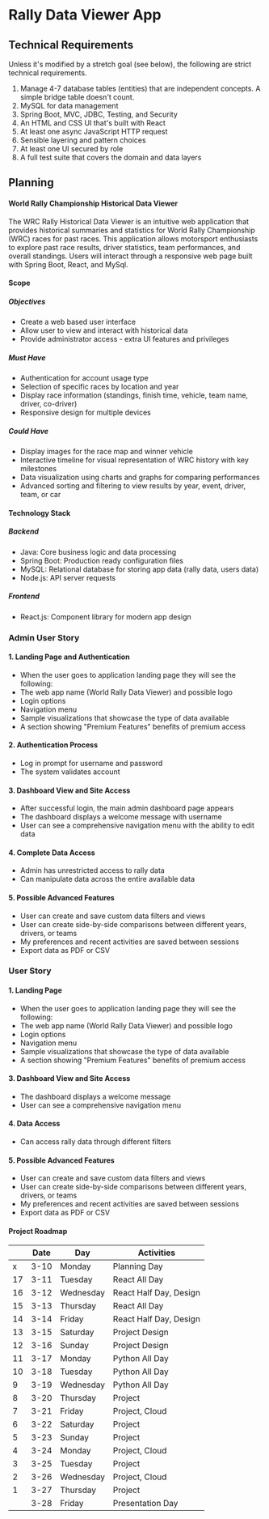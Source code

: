 # Rally Data Viewer App

## Technical Requirements
Unless it's modified by a stretch goal (see below), the following are strict technical
requirements.
1. Manage 4-7 database tables (entities) that are independent concepts. A simple
   bridge table doesn't count.
2. MySQL for data management
3. Spring Boot, MVC, JDBC, Testing, and Security
4. An HTML and CSS UI that's built with React
5. At least one async JavaScript HTTP request
6. Sensible layering and pattern choices
7. At least one UI secured by role
8. A full test suite that covers the domain and data layers


## Planning 

#### World Rally Championship Historical Data Viewer

The WRC Rally Historical Data Viewer is an intuitive web application that provides historical summaries and statistics for World Rally Championship (WRC) races for past races.
This application allows motorsport enthusiasts to explore past race results, driver statistics, team performances, and overall standings. Users will interact through a responsive web page built with Spring Boot, React, and MySql.

#### Scope 

##### Objectives
- Create a web based user interface
- Allow user to view and interact with historical data
- Provide administrator access - extra UI features and privileges

##### Must Have
- Authentication for account usage type
- Selection of specific races by location and year
- Display race information (standings, finish time, vehicle, team name, driver, co-driver)
- Responsive design for multiple devices

##### Could Have
- Display images for the race map and winner vehicle
- Interactive timeline for visual representation of WRC history with key milestones
- Data visualization using charts and graphs for comparing performances
- Advanced sorting and filtering to view results by year, event, driver, team, or car

#### Technology Stack
##### Backend

- Java: Core business logic and data processing
- Spring Boot: Production ready configuration files
- MySQL: Relational database for storing app data (rally data, users data)
- Node.js: API server requests

##### Frontend
- React.js: Component library for modern app design

### Admin User Story

#### 1. Landing Page and Authentication
- When the user goes to application landing page they will see the following:
- The web app name (World Rally Data Viewer) and possible logo
- Login options
- Navigation menu
- Sample visualizations that showcase the type of data available
- A section showing "Premium Features" benefits of premium access

#### 2. Authentication Process
- Log in prompt for username and password
- The system validates account

#### 3. Dashboard View and Site Access
- After successful login, the main admin dashboard page appears
- The dashboard displays a welcome message with username
- User can see a comprehensive navigation menu with the ability to edit data

#### 4. Complete Data Access
- Admin has unrestricted access to rally data
- Can manipulate data across the entire available data

#### 5. Possible Advanced Features
- User can create and save custom data filters and views
- User can create side-by-side comparisons between different years, drivers, or teams
- My preferences and recent activities are saved between sessions
- Export data as PDF or CSV

### User Story

#### 1. Landing Page
- When the user goes to application landing page they will see the following:
- The web app name (World Rally Data Viewer) and possible logo
- Login options
- Navigation menu
- Sample visualizations that showcase the type of data available
- A section showing "Premium Features" benefits of premium access

#### 3. Dashboard View and Site Access
- The dashboard displays a welcome message
- User can see a comprehensive navigation menu

#### 4. Data Access
-  Can access rally data through different filters

#### 5. Possible Advanced Features
- User can create and save custom data filters and views
- User can create side-by-side comparisons between different years, drivers, or teams
- My preferences and recent activities are saved between sessions
- Export data as PDF or CSV


#### Project Roadmap
|   | Date   | Day       | Activities               |
|---|--------|-----------|--------------------------|
| x | 3-10   | Monday    | Planning Day            |
| 17 | 3-11   | Tuesday   | React All Day           |
| 16 | 3-12   | Wednesday | React Half Day, Design  |
| 15 | 3-13   | Thursday  | React All Day           |
| 14 | 3-14   | Friday    | React Half Day, Design  |
| 13 | 3-15   | Saturday  | Project Design          |
| 12 | 3-16   | Sunday    | Project Design          |
| 11 | 3-17   | Monday    | Python All Day          |
| 10 | 3-18   | Tuesday   | Python All Day          |
| 9 | 3-19   | Wednesday | Python All Day          |
| 8 | 3-20   | Thursday  | Project                 |
| 7 | 3-21   | Friday    | Project, Cloud          |
| 6 | 3-22   | Saturday  | Project                 |
| 5 | 3-23   | Sunday    | Project                 |
| 4 | 3-24   | Monday    | Project, Cloud          |
| 3 | 3-25   | Tuesday   | Project                 |
| 2 | 3-26   | Wednesday | Project, Cloud          |
| 1 | 3-27   | Thursday  | Project                 |
|   | 3-28   | Friday    | Presentation Day        |


